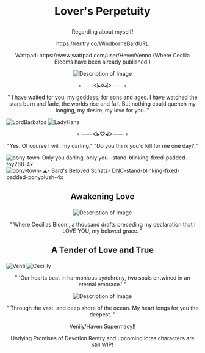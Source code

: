 # <p align="center">Lover's Perpetuity</p>
<p align="center">Regarding about myself!</p>
<p align="center">https://rentry.co/WindborneBardURL</p>
<p align="center">Wattpad: https://www.wattpad.com/user/HevenVenno (Where Cecilia Blooms have been already published!)</p>

<p align="center">
  <img src="https://i.pinimg.com/originals/c8/ba/c5/c8bac54c9a235302eb084c6671b69770.gif" alt="Description of Image">
</p>

<p align="center">∘ ——◅▸◊◂▻—— ∘</p>

<p align="center">" I have waited for you, my goddess, for eons and ages.
I have watched the stars burn and fade, the worlds rise and fall.
But nothing could quench my longing, my desire, my love for you. "</p> 

![LordBarbatos](https://github.com/UndyingDevotion/UndyingDevotion/assets/153145826/06d6b907-0b93-4d0d-a243-45162c6b3ea1) ![LadyHana](https://github.com/UndyingDevotion/UndyingDevotion/assets/153145826/43d8397c-31dc-453f-965b-2acd05220ad0)

<p align="center">∘ ——◅▸♡◂▻—— ∘</p>

<p align="center">"Yes. Of course I will, my darling." "Do you think you'd kill for me one day?."</p>

![pony-town-Only you darling, only you--stand-blinking-fixed-padded-toy268-4x](https://github.com/UndyingDevotion/UndyingDevotion/assets/153145826/b0a2b07c-2c9c-453b-acfa-8f5059ed0622) ![pony-town-☁- Bard's Beloved Schatz- DNC-stand-blinking-fixed-padded-ponyplush-4x](https://github.com/UndyingDevotion/UndyingDevotion/assets/153145826/39886ef4-2e7b-4162-994b-457a8fd1c5c6)

## <p align="center">Awakening Love</p>
 
<p align="center">
  <img src="https://c10.patreonusercontent.com/4/patreon-media/p/post/93612181/d24ea7bfbc1c4a5ea3298420fc1117ca/eyJ3Ijo2MjB9/1.png?token-time=1712707200&token-hash=1e7lObz_m3z_upxIdALQq0kvlp78hV1BLq4Sh1znMME%3D" alt="Description of Image">
</p>

<p align="center">" Where Cecilias Bloom, a thousand drafts preceding my declaration that I LOVE YOU, my beloved grace. "</p>

## <p align="center">A Tender of Love and True</p>

![Venti](https://github.com/OurDivineLove/OurDivineLove/assets/153145826/5220b398-b7a3-4f48-a002-65350c3d0d0f)                                                                  ![Cecilily](https://github.com/OurDivineLove/OurDivineLove/assets/153145826/4bbb10fc-b6e0-404e-b271-d8095d7ba378)

<p align="center">" 'Our hearts beat in harmonious synchrony, two souls entwined in an eternal embrace.' "</p>

<p align="center"> <img src="https://media.discordapp.net/attachments/1142429037038407743/1223104902805454858/Untitled511_2.png?ex=6618a435&is=66062f35&hm=e9c58fb3b890cec3096c0ca4be6a7d935c1c53233483d8c258efa7a749ae46fe&=&format=webp&quality=lossless&width=420&height=420" alt="Description of Image"> </p>

<p align="center">" Through the vast, and deep shore of the ocean. My heart longs for you the deepest. "</p>

<p align="center">Venily/Haven Supermacy!!</p>
<p align="center">Undying Promises of Devotion Rentry and upcoming lores characters are still WIP!</p>
